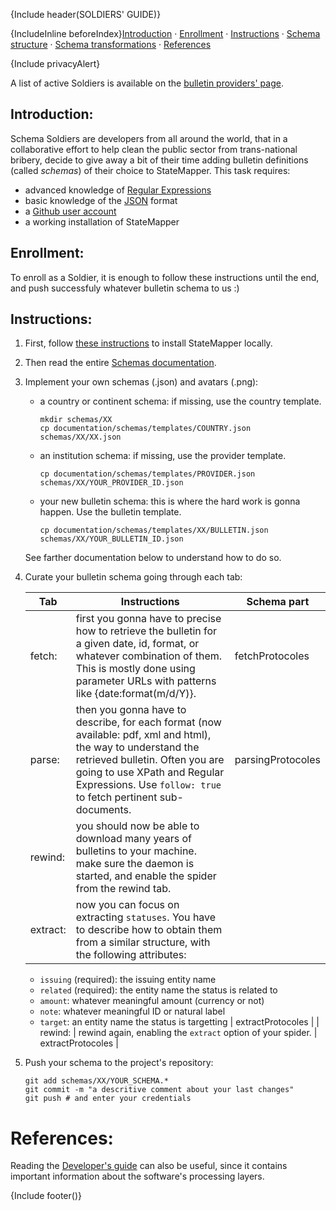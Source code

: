{Include header(SOLDIERS' GUIDE)}

{IncludeInline beforeIndex}[Introduction](#introduction) · [Enrollment](#enrollment) · [Instructions](#instructions) · [Schema structure](#schema-structure) · [Schema transformations](#schema-transformations) · [References](#references)
   
{Include privacyAlert}

A list of active Soldiers is available on the [bulletin providers' page](https://statemapper.net/api).


## Introduction:

Schema Soldiers are developers from all around the world, that in a collaborative effort to help clean the public sector from trans-national bribery, decide to give away a bit of their time adding bulletin definitions (called *schemas*) of their choice to StateMapper. This task requires:

- advanced knowledge of [Regular Expressions](https://www.regular-expressions.info/)
- basic knowledge of the [JSON](https://www.json.org/) format
- a [Github user account](https://github.com/join)
- a working installation of StateMapper

## Enrollment:

To enroll as a Soldier, it is enough to follow these instructions until the end, and push successfuly whatever bulletin schema to us :)

## Instructions:

1. First, follow [these instructions](INSTALL.md#top) to install StateMapper locally.

2. Then read the entire [Schemas documentation](SCHEMAS.md#top).

3. Implement your own schemas (.json) and avatars (.png):
   - a country or continent schema: if missing, use the country template.
      ```
      mkdir schemas/XX
      cp documentation/schemas/templates/COUNTRY.json schemas/XX/XX.json
      ```
   - an institution schema: if missing, use the provider template.
      ```
      cp documentation/schemas/templates/PROVIDER.json schemas/XX/YOUR_PROVIDER_ID.json
      ```
   - your new bulletin schema: this is where the hard work is gonna happen. Use the bulletin template. 
      ```
      cp documentation/schemas/templates/XX/BULLETIN.json schemas/XX/YOUR_BULLETIN_ID.json
      ```
   
   See farther documentation below to understand how to do so.
   
4. Curate your bulletin schema going through each tab:

   | Tab | Instructions | Schema part |
   | ---- | ---- | ---- |
   | fetch: | first you gonna have to precise how to retrieve the bulletin for a given date, id, format, or whatever combination of them. This is mostly done using parameter URLs with patterns like {date:format(m/d/Y)}. | fetchProtocoles |
   | parse: | then you gonna have to describe, for each format (now available: pdf, xml and html), the way to understand the retrieved bulletin. Often you are going to use XPath and Regular Expressions. Use ```follow: true``` to fetch pertinent sub-documents. | parsingProtocoles |
   | rewind: | you should now be able to download many years of bulletins to your machine. make sure the daemon is started, and enable the spider from the rewind tab. | |
   | extract: | now you can focus on extracting ```statuses```. You have to describe how to obtain them from a similar structure, with the following attributes: 
      - ```issuing``` (required): the issuing entity name
      - ```related``` (required): the entity name the status is related to
      - ```amount```: whatever meaningful amount (currency or not)
      - ```note```: whatever meaningful ID or natural label
      - ```target```: an entity name the status is targetting | extractProtocoles |
   | rewind: | rewind again, enabling the ```extract``` option of your spider. | extractProtocoles |

5. Push your schema to the project's repository:
   ```
   git add schemas/XX/YOUR_SCHEMA.*
   git commit -m "a descritive comment about your last changes"
   git push # and enter your credentials
   ```


# References:

Reading the [Developer's guide](DEVELOPERS.md#top) can also be useful, since it contains important information about the software's processing layers.


{Include footer()}
